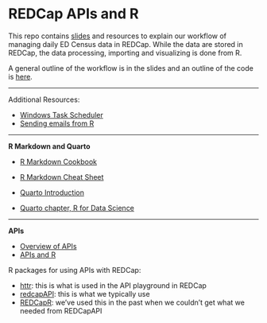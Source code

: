 
<!-- README.md is generated from README.Rmd. Please edit that file -->

# REDCap APIs and R

This repo contains
[slides](https://elizabethjump.github.io/redcap_apis_and_r/#/title-slide)
and resources to explain our workflow of managing daily ED Census data
in REDCap. While the data are stored in REDCap, the data processing,
importing and visualizing is done from R.

A general outline of the workflow is in the slides and an outline of the
code is
[here](https://github.com/elizabethjump/redcap_apis_and_r/blob/main/resources/workflow-outline.R).

------------------------------------------------------------------------

Additional Resources:

- [Windows Task
  Scheduler](https://github.com/elizabethjump/redcap_apis_and_r/blob/main/resources/r-scripts-on-windows-task-scheduler.md)
- [Sending emails from
  R](https://github.com/elizabethjump/redcap_apis_and_r/blob/main/resources/sending-emails-from-r.md)

------------------------------------------------------------------------

**R Markdown and Quarto**

- [R Markdown Cookbook](https://bookdown.org/yihui/rmarkdown-cookbook/)

- [R Markdown Cheat Sheet](https://rmarkdown.rstudio.com/lesson-15.html)

- [Quarto
  Introduction](https://quarto.org/docs/get-started/hello/rstudio.html)

- [Quarto chapter, R for Data Science](https://r4ds.hadley.nz/quarto)

------------------------------------------------------------------------

**APIs**

- [Overview of APIs](https://www.postman.com/what-is-an-api/)
- [APIs and R](https://www.dataquest.io/blog/r-api-tutorial/)

R packages for using APIs with REDCap:

- [httr](https://httr.r-lib.org/): this is what is used in the API
  playground in REDCap
- [redcapAPI](https://github.com/vubiostat/redcapAPI): this is what we
  typically use
- [REDCapR](https://ouhscbbmc.github.io/REDCapR/): we’ve used this in
  the past when we couldn’t get what we needed from REDCapAPI
